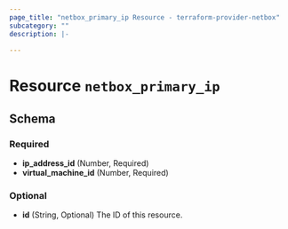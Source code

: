 ```yaml
---
page_title: "netbox_primary_ip Resource - terraform-provider-netbox"
subcategory: ""
description: |-
  
---
```


# Resource `netbox_primary_ip`





## Schema

### Required

- **ip_address_id** (Number, Required)
- **virtual_machine_id** (Number, Required)

### Optional

- **id** (String, Optional) The ID of this resource.


